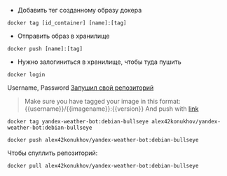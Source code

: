 + Добавить тег созданному образу докера

```docker
docker tag [id_container] [name]:[tag]
```

+ Отправить образ в хранилище

```docker
docker push [name]:[tag]
```

+ Нужно залогиниться в хранилище, чтобы туда пушить

```docker
docker login
```

Username, Password
[Запушил свой репозиторий](https://hub.docker.com/r/alex42konukhov/yandex-weather-bot)

> Make sure you have tagged your image in this format:
> {{username}}/{{imagename}}:{{version}}
> And push with
> [link](https://forums.docker.com/t/docker-push-error-requested-access-to-the-resource-is-denied/64468/10)

```docker
docker tag yandex-weather-bot:debian-bullseye alex42konukhov/yandex-weather-bot:debian-bullseye
```

```docker
docker push alex42konukhov/yandex-weather-bot:debian-bullseye
```

Чтобы спуллить репозиторий:

```docker
docker pull alex42konukhov/yandex-weather-bot:debian-bullseye
```
